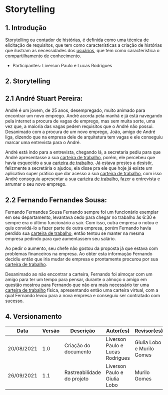 # Storytelling

## 1. Introdução

  Storytelling ou contador de histórias, é definida como uma técnica de elicitação de requisitos, que tem como características a criação de histórias que ilustram as necessidades dos <a href="../../modelagem/lexicos#usuario">usuários</a>, que tem como característica o compartilhamento de conhecimento.

* Participantes: Liverson Paulo e Lucas Rodrigues

## 2. Storytelling

## 2.1 André Stuart Pereira: 

André é um jovem, de 25 anos, desempregado, muito animado para encontrar um novo emprego. André acorda pela manhã e já está navegando pela internet a procura de vagas de emprego, mas sem muita sorte, uma vez que, a maioria das vagas pedem requisitos que o André não possui. Desanimado com a procura de um novo emprego, João, amigo de André liga, dizendo que na empresa dele de arquitetura tem vagas e ele conseguiu marcar uma entrevista para o André.  

André está indo para a entrevista, chegando lá, a secretaria pediu para que André apresentasse a sua <a href="../../modelagem/lexicos#carteiraDeTrabalho">carteira de trabalho</a>, porém, ele percebeu que havia esquecido a sua <a href="../../modelagem/lexicos#carteiraDeTrabalho">carteira de trabalho</a>. Já estava prestes a desistir, felizmente a secretária o ajudou, ela disse pra ele que hoje já existe um aplicativo super prático que dar acesso a sua <a href="../../modelagem/lexicos#carteiraDeTrabalho">carteira de trabalho</a>, com isso André conseguiu apresentar a sua <a href="../../modelagem/lexicos#carteiraDeTrabalho">carteira de trabalho</a>, fazer a entrevista e arrumar o seu novo emprego.



## 2.2 Fernando Fernandes Sousa: 

Fernando Fernandes Sousa Fernando sempre foi um funcionário exemplar em seu departamento, levantava cedo para chegar no trabalho às 6:30 e sempre era o último funcionário a sair. Com isso, outra empresa o notou e quis convidá-lo a fazer parte de outra empresa, porém Fernando havia perdido sua <a href="../../modelagem/lexicos#carteiraDeTrabalho">carteira de trabalho</a>, então tentou se manter na mesma empresa pedindo para que aumentassem seu salário. 
	
Ao pedir o aumento, seu chefe não gostou da proposta já que estava com problemas financeiros na empresa. Ao obter esta informação Fernando decidiu então que iria mudar de empresa e prontamente procurou por sua <a href="../../modelagem/lexicos#carteiraDeTrabalho">carteira de trabalho</a>.
	
Desanimado ao não encontrar a carteira, Fernando foi almoçar com um amigo para ter um tempo para pensar, durante o almoço o amigo em questão mostrou para Fernando que não era mais necessário ter uma <a href="../../modelagem/lexicos#carteiraDeTrabalho">carteira de trabalho</a> física, apresentando então uma carteira virtual, com a qual Fernando levou para a nova empresa e conseguiu ser contratado com sucesso.

## 4. Versionamento

| Data | Versão| Descrição | Autor(es)| Revisor(es)|
|--------|----------|-----|----------|------------|
| 20/08/2021 | 1.0| Criação do documento | Liverson Paulo e Lucas Rodrigues | Giulia Lobo e Murilo Gomes |
| 26/09/2021 | 1.1 | Rastreabilidade do projeto  | Liverson Paulo e Giulia Lobo | Murilo Gomes |